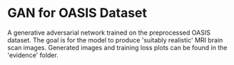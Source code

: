 # GAN for OASIS Dataset
A generative adversarial network trained on the preprocessed OASIS dataset.
The goal is for the model to produce 'suitably realistic' MRI brain scan images.
Generated images and training loss plots can be found in the 'evidence' folder.
